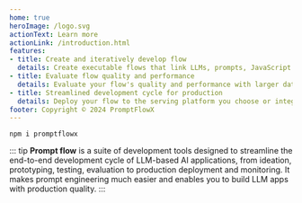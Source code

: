 ```yaml
---
home: true 
heroImage: /logo.svg 
actionText: Learn more
actionLink: /introduction.html
features:
- title: Create and iteratively develop flow
  details: Create executable flows that link LLMs, prompts, JavaScript code and other together.
- title: Evaluate flow quality and performance
  details: Evaluate your flow's quality and performance with larger datasets.
- title: Streamlined development cycle for production
  details: Deploy your flow to the serving platform you choose or integrate into your app's code base easily. 
footer: Copyright © 2024 PromptFlowX
---
```


```shell
npm i promptflowx
```

::: tip
**Prompt flow** is a suite of development tools designed to streamline the end-to-end development cycle of LLM-based AI applications, from ideation, prototyping, testing, evaluation to production deployment and monitoring. It makes prompt engineering much easier and enables you to build LLM apps with production quality.
:::